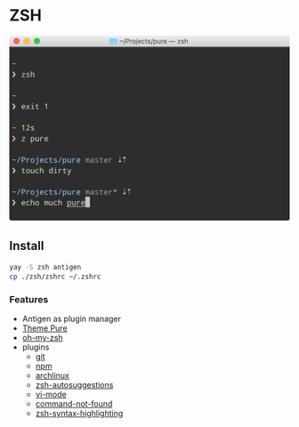 # ZSH

![Pure Theme](https://github.com/sindresorhus/pure/raw/master/screenshot.png)

## Install

```sh
yay -S zsh antigen
cp ./zsh/zshrc ~/.zshrc
```

### Features

- Antigen as plugin manager
- [Theme Pure](https://github.com/sindresorhus/pure)
- [oh-my-zsh](https://ohmyz.sh/)
- plugins
  - [git](https://github.com/ohmyzsh/ohmyzsh/tree/master/plugins/git)
  - [npm](https://github.com/ohmyzsh/ohmyzsh/tree/master/plugins/npm)
  - [archlinux](https://github.com/ohmyzsh/ohmyzsh/tree/master/plugins/archlinux)
  - [zsh-autosuggestions](https://github.com/zsh-users/zsh-autosuggestions)
  - [vi-mode](https://github.com/ohmyzsh/ohmyzsh/tree/master/plugins/vi-mode)
  - [command-not-found](https://github.com/ohmyzsh/ohmyzsh/tree/master/plugins/command-not-found)
  - [zsh-syntax-highlighting](https://github.com/zsh-users/zsh-syntax-highlighting)
